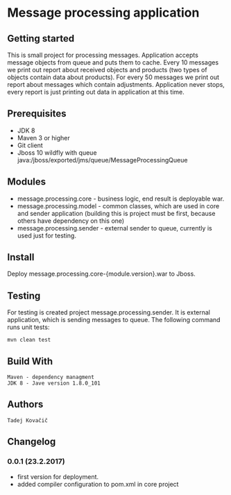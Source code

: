 # Message processing application

## Getting started
This is small project for processing messages. Application accepts message objects from queue and puts them to cache. Every 10 messages we print out report about received objects and products (two types of objects contain data about products). For every 50 messages we print out report about messages which contain adjustments. Application never stops, every report is just printing out data in application at this time.     

## Prerequisites

* JDK 8
* Maven 3 or higher
* Git client
* Jboss 10 wildfly with queue java:/jboss/exported/jms/queue/MessageProcessingQueue

## Modules

* message.processing.core - business logic, end result is deployable war.
* message.processing.model - common classes, which are used in core and sender application (building this is project must be first, because others have dependency on this one)
* message.processing.sender - external sender to queue, currently is used just for testing.

## Install

Deploy message.processing.core-{module.version}.war to Jboss.

## Testing

For testing is created project message.processing.sender. It is external application, which is sending messages to queue. The following command runs unit tests:

	mvn clean test
	
## Build With
	Maven - dependency managment
	JDK 8 - Jave version 1.8.0_101

## Authors
	Tadej Kovačič
	
## Changelog

### 0.0.1 (23.2.2017)
- first version for deployment.
- added compiler configuration to pom.xml in core project


